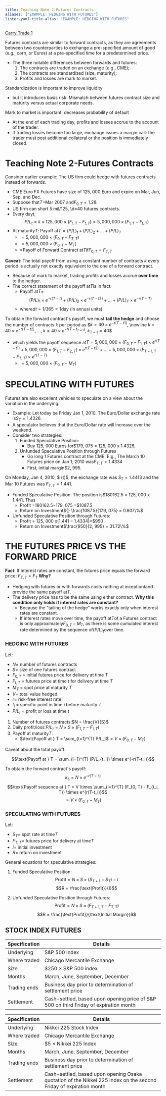 ```yaml
---
title: Teaching Note 2-Futures Contracts
aliases: ["EXAMPLE: HEDGING WITH FUTURES"]
linter-yaml-title-alias: "EXAMPLE: HEDGING WITH FUTURES"
---
```


[Carry Trade 1](Carry%20Trade%201.md)

Futures contracts are similar to forward contracts,  as they are agreements between two counterparties to exchange a pre-specified amount of good (e.g.,  corn,  or Euros) at a pre-specified time for a predetermined price.

- The three notable differences between forwards and futures:
  1. The contracts are traded on an exchange (e.g.,  CME);
  1. The contracts are standardized (size,  maturity);
  1. Profits and losses are mark to market.

Standardization is important to improve liquidity

- but it introduces basis risk: Mismatch between futures contract size and maturity versus actual corporate needs.

Mark to market is important: decreases probability of default

- At the end of each trading day,  profits and losses accrue to the account of the trader.
- If trading losses become too large,  exchange issues a margin call: the trader must post additional collateral or the position is immediately closed.

# Teaching Note 2-Futures Contracts

Consider earlier example: The US firm could hedge with futures contracts instead of forwards.

- CME Euro FX Futures have size of 125,  000 Euro and expire on Mar,  Jun,  Sep,  and Dec.
- Suppose that$T =$Mar 2007 and$F_{0,     T} = 1.28$.
- US firm can short 5 mil/125,  \d$\approx$40 futures contracts.
- Every day$t$,  $$P/L_t = k \times 125,     000 \times (F_{1,     T} - F_{t,     T}) =5,     000,     000\times (F_{1,     T} - F_{t,     T})$$
- At maturity$T$: Payoff at$T = (P/L)_t + (P/L)_2 + … + (P/L)_T$
  - $=5,     000,     000\times (F_{0,     T} - F_{T,     T})$
  - $=5,     000,     000\times (F_{0,     T} - M_T)$
  - $=$Payoff of Forward Contract at$T$if$F_{0,     T} = F_{T,     T}$

**Caveat**: The total payoff from using a constant number of contracts $k$ every period is actually not exactly equivalent to the one of a forward contract.

- Because of mark to market,  trading profits and losses accrue **over time** to the hedger.
- The correct statement of the payoff at$T$is in fact:
  - Payoff at$T$=$$(P/L)_1 \times e^{-r(T-t)} + (P/L)_2 \times e^{-r(T-t2)} + … + (P/L)_T \times e^{-r(T-T)}$$
  - where$dt = 1/365 = 1$day (in annual units)

To obtain the forward contract's payoff,  we must **tail the hedge** and choose the number of contracts $k$ per period as $$k = 40 \times e^{-r(T-t1)}$,      \newline
$k = 40 \times e^{-r(T-t2)}$,      …,     $k = 40 \times e^{-r(T-t_{T-1})}$,     $k_{T-1} = 40$$

- which yields the payoff sequence at$T =5,     000,     000\times (F_{0,     T} - F_{1,     T}) \times e^{r(T-t1)} + 5,     000,     000\times (F_{1,     T} - F_{2,     T}) \times e^{r(T-t2)} + … + 5,     000,     000\times (F_{T-1,     T} - F_{T,     T}) \times e^{r(T-T)}$
  - $=5,     000,     000\times (F_{0,     T} - M_T)$

# SPECULATING WITH FUTURES

Futures are also excellent vehicles to speculate on a view about the variation in the underlying.

- Example: Let today be Friday Jan 1,  2010. The Euro/Dollar exchange rate is$S_T = 1.4326$.
- A speculator believes that the Euro/Dollar rate will increase over the weekend.
- Consider two strategies:
  1. Funded Speculative Position:
	  - Buy 125,  000 Euros for$179,  075 = 125,  000 x 1.4326.
  1. Unfunded Speculative Position through Futures
	  - Go long 1 Futures contract at the CME. E.g.,  The March 10 Futures price on Jan 1,  2010 was$F_{T,     T} = 1.4334$
	  - First,  initial margin$2,  995.

On Monday,  Jan 4,  2010,  $ (t)$,  the exchange rate was ${} S_T = 1.4413$ and the Mar 10 Futures was $F_{T,     T} = 1.441$.

- Funded Speculative Position: The position is$180162.5 = 125,  000 x 1.441. Thus
  - Profit =$180162.5 -$179,  075 =$1087.5
  - Return on Investment${} \frac{1087.5}{179,     075} = 0.607\%$
- Unfunded Speculative Position through Futures:
  - Profit = 125,  000 x$(1.441 - 1.4334)$=$950
  - Return on Investment$\frac{950}{2,     995} = 31.72\%$

# THE FUTURES PRICE VS THE FORWARD PRICE

**Fact**: If interest rates are constant,  the futures price equals the forward price: $F_{T,     T} = F_{T}$
**Why?**

- Hedging with futures or with forwards costs nothing at inception$t$and provide the same payoff at$T$.
- The delivery price has to be the same using either contract.
**Why this condition only holds if interest rates are constant?**
  - Because the "tailing of the hedge" works exactly only when interest rates are constant.
  - If interest rates move over time,  the payoff at$T$of a Futures contract is only approximately$F_{0,     T} - M_T$,  as there is some cumulated interest rate determined by the sequence of$(P/L)_t$over time.
### HEDGING WITH FUTURES

Let:

- $N$= number of futures contracts
- $S$= size of one futures contract
- $F_{0,     T}$ = initial futures price for delivery at time $T$
- $F_{t,     T}$ = futures price at time $t$ for delivery at time $T$
- $M_T$ = spot price at maturity $T$
- $V$= total value hedged
- $r$= risk-free interest rate
- $t_i$ = specific point in time $i$ before maturity $T$
- $P/L_t$ = profit or loss at time $t$

1. Number of futures contracts:$N = \frac{V}{S}$
1. Daily profit/loss:$P/L_t = N \times S \times (F_{1,     T} - F_{t,     T})$
1. Payoff at maturity$T$:
	- $\text{Payoff at } T = \sum_{t=1}^{T} P/L_t$$= V \times (F_{0,     T} - M_T)$

Caveat about the total payoff:

$$\text{Payoff at } T = \sum_{i=1}^{T} (P/L_{t_i}) \times e^{-r(T-t_i)}$$

To obtain the forward contract's payoff:
$$k_{t_i} = N \times e^{-r(T-t_i)}$$
$$\text{Payoff sequence at } T = V \times \sum_{i=1}^{T} (F_{0,     T} - F_{t_i,     T}) \times e^{r(T-t_i)}$$
$$= V \times (F_{0,     T} - M_T)$$

### SPECULATING WITH FUTURES

Let:

- $S_T$= spot rate at time$T$
- $F_{T,     T}$= futures price for delivery at time$T$
- $I$= initial investment
- $R$= return on investment

General equations for speculative strategies:

1. Funded Speculative Position:
$$\text{Profit} = N \times S \times (S_{T+1} - S_T) - I$$
$$R = \frac{\text{Profit}}{I}$$

1. Unfunded Speculative Position through Futures:
$$\text{Profit} = N \times S \times (F_{T+1,     T} - F_{T,     T})$$
$$R = \frac{\text{Profit}}{\text{Initial Margin}}$$

## STOCK INDEX FUTURES

| Specification | Details |
|---------------|---------|
| Underlying    | S&P 500 index |
| Where traded  | Chicago Mercantile Exchange |
| Size          |$250 × S&P 500 index |
| Months        | March,      June,      September,      December |
| Trading ends  | Business day prior to determination of settlement price |
| Settlement    | Cash-settled,      based upon opening price of S&P 500 on third Friday of expiration month |

| Specification | Details                                                                                                           |
| ------------- | ----------------------------------------------------------------------------------------------------------------- |
| Underlying    | Nikkei 225 Stock Index                                                                                            |
| Where traded  | Chicago Mercantile Exchange                                                                                       |
| Size          | $5 × Nikkei 225 Index                                                                                             |
| Months        | March,      June,      September,      December                                                                                  |
| Trading ends  | Business day prior to determination of settlement price                                                           |
| Settlement    | Cash-settled,      based upon opening Osaka quotation of the Nikkei 225 index on the second Friday of expiration month |